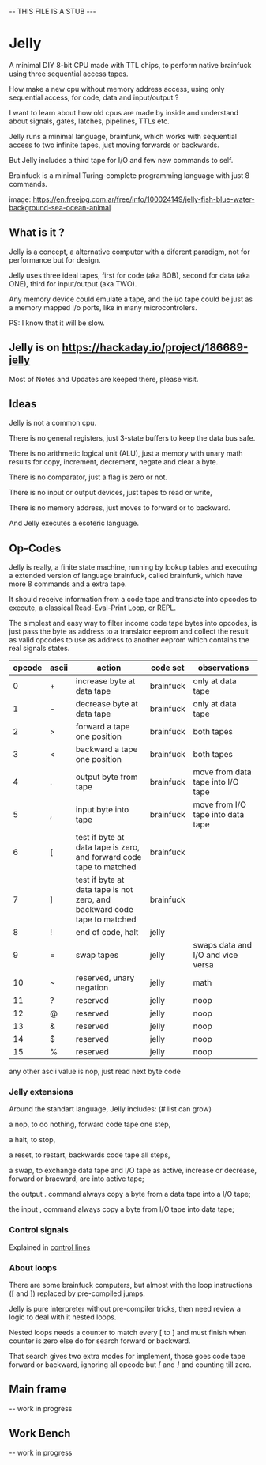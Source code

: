 -- THIS FILE IS A STUB ---

# Jelly

A minimal DIY 8-bit CPU made with TTL chips, to perform native brainfuck using three sequential access tapes.

How make a new cpu without memory address access, using only sequential access, for code, data and input/output ?

I want to learn about how old cpus are made by inside and understand about signals, gates, latches, pipelines, TTLs etc.

Jelly runs a minimal language, brainfunk, which works with sequential access to two infinite tapes, just moving forwards or backwards.

But Jelly includes a third tape for I/O and few new commands to self.

Brainfuck is a minimal Turing-complete programming language with just 8 commands.

image:
https://en.freejpg.com.ar/free/info/100024149/jelly-fish-blue-water-background-sea-ocean-animal


## What is it ?

Jelly is a concept, a alternative computer with a diferent paradigm, not for performance but for design.

Jelly uses three ideal tapes, first for code (aka BOB),  second for data (aka ONE), third for input/output (aka TWO).

Any memory device could emulate a tape, and the i/o tape could be just as a memory mapped i/o ports, like in many microcontrolers.

PS: I know that it will be slow.

## Jelly is on https://hackaday.io/project/186689-jelly

Most of Notes and Updates are keeped there, please visit.


## Ideas

Jelly is not a common cpu.

There is no general registers, just 3-state buffers to keep the data bus safe. 

There is no arithmetic logical unit (ALU), just a memory with unary math results for copy, increment, decrement, negate and clear a byte.

There is no comparator, just a flag is zero or not.

There is no input or output devices, just tapes to read or write,

There is no memory address, just moves to forward or to backward.

And Jelly executes a esoteric language.

## Op-Codes

Jelly is really, a finite state machine, running by lookup tables and executing a extended version of language brainfuck, called brainfunk, which have more 8 commands and a extra tape.

It should receive information from a code tape and translate into opcodes to execute, a classical Read-Eval-Print Loop, or REPL.

The simplest and easy way to filter income code tape bytes into opcodes, is just pass the byte as address to a translator eeprom and collect the result as valid opcodes to  use as address to another eeprom which contains the real signals states. 

| opcode | ascii | action | code set | observations |
| --- | --- | --- | --- | --- |
| 0 | \+ | increase byte at data tape | brainfuck | only at data tape |
| 1 | \- | decrease byte at data tape | brainfuck | only at data tape |
| 2 | \> | forward a tape one position | brainfuck | both tapes |
| 3 | \< | backward a tape one position | brainfuck | both tapes |
| 4 | \. | output byte from tape | brainfuck | move from data tape into I/O tape |
| 5 | \, | input byte into tape | brainfuck | move from I/O tape into data tape |
| 6 | \[ | test if byte at data tape is zero, and forward code tape to matched | brainfuck | |
| 7 | \] | test if byte at data tape is not zero, and backward code tape to matched | brainfuck | |
| 8 | \! | end of code, halt | jelly | |
| 9 | \= | swap tapes | jelly | swaps data and I/O and vice versa |
| 10 | \~ | reserved, unary negation | jelly | math |
| 11 | \? | reserved | jelly | noop |
| 12 | \@ | reserved | jelly | noop |
| 13 | \& | reserved | jelly | noop |
| 14 | \$ | reserved | jelly | noop |
| 15 | \% | reserved | jelly | noop |

any other ascii value is nop, just read next byte code

### Jelly extensions

Around the standart language, Jelly includes: (# list can grow)

  a nop, to do nothing, forward code tape one step,
  
  a halt, to stop,
  
  a reset, to restart, backwards code tape all steps,
  
  a swap, to exchange data tape and I/O tape as active, increase or decrease, forward or bracward, are into active tape;
  
  the output \. command always copy a byte from a data tape into a I/O tape;
  
  the input \, command always copy a byte from I/O tape into data tape;

### Control signals

Explained in [control lines](documents/controllines.md)

### About loops

There are some brainfuck computers, but almost with the loop instructions (\[ and \]) replaced by pre-compiled jumps. 

Jelly is pure interpreter without pre-compiler tricks, then need review a logic to deal with it nested loops.

Nested loops needs a counter to match every \[ to \] and must finish when counter is zero else do for search forward or backward.

That search gives two extra modes for implement, those goes code tape forward or backward, ignoring all opcode but *\[* and *\]* and counting till zero.

## Main frame

-- work in progress

## Work Bench

-- work in progress



